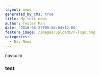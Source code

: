 ```yaml
---
layout: news
generated_by_cms: true
title: My text news
author: Tester Man
date: '2018-08-27T09:56:04+12:00'
feature_image: /images/uploads/n-logo.png
categories:
  - Nav News
---
```

navcoim

### test
